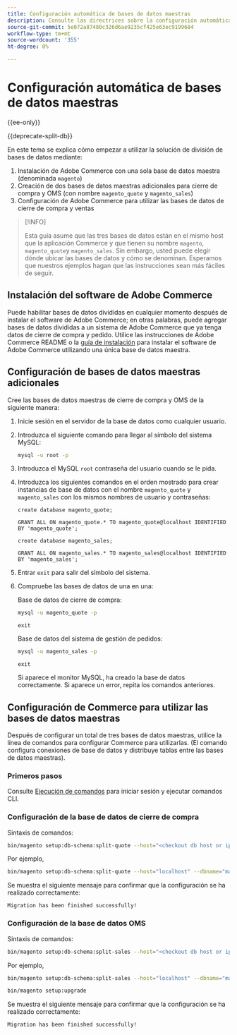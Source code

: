 ```yaml
---
title: Configuración automática de bases de datos maestras
description: Consulte las directrices sobre la configuración automática de la solución de base de datos dividida.
source-git-commit: 5e072a87480c326d6ae9235cf425e63ec9199684
workflow-type: tm+mt
source-wordcount: '355'
ht-degree: 0%

---
```



# Configuración automática de bases de datos maestras

{{ee-only}}

{{deprecate-split-db}}

En este tema se explica cómo empezar a utilizar la solución de división de bases de datos mediante:

1. Instalación de Adobe Commerce con una sola base de datos maestra (denominada `magento`)
1. Creación de dos bases de datos maestras adicionales para cierre de compra y OMS (con nombre `magento_quote` y `magento_sales`)
1. Configuración de Adobe Commerce para utilizar las bases de datos de cierre de compra y ventas

>[!INFO]
>
>Esta guía asume que las tres bases de datos están en el mismo host que la aplicación Commerce y que tienen su nombre `magento`, `magento_quote`y `magento_sales`. Sin embargo, usted puede elegir dónde ubicar las bases de datos y cómo se denominan. Esperamos que nuestros ejemplos hagan que las instrucciones sean más fáciles de seguir.

## Instalación del software de Adobe Commerce

Puede habilitar bases de datos divididas en cualquier momento después de instalar el software de Adobe Commerce; en otras palabras, puede agregar bases de datos divididas a un sistema de Adobe Commerce que ya tenga datos de cierre de compra y pedido. Utilice las instrucciones de Adobe Commerce README o la [guía de instalación](../../installation/overview.md) para instalar el software de Adobe Commerce utilizando una única base de datos maestra.

## Configuración de bases de datos maestras adicionales

Cree las bases de datos maestras de cierre de compra y OMS de la siguiente manera:

1. Inicie sesión en el servidor de la base de datos como cualquier usuario.
1. Introduzca el siguiente comando para llegar al símbolo del sistema MySQL:

   ```bash
   mysql -u root -p
   ```

1. Introduzca el MySQL `root` contraseña del usuario cuando se le pida.
1. Introduzca los siguientes comandos en el orden mostrado para crear instancias de base de datos con el nombre `magento_quote` y `magento_sales` con los mismos nombres de usuario y contraseñas:

   ```shell
   create database magento_quote;
   ```

   ```shell
   GRANT ALL ON magento_quote.* TO magento_quote@localhost IDENTIFIED BY 'magento_quote';
   ```

   ```shell
   create database magento_sales;
   ```

   ```shell
   GRANT ALL ON magento_sales.* TO magento_sales@localhost IDENTIFIED BY 'magento_sales';
   ```

1. Entrar `exit` para salir del símbolo del sistema.

1. Compruebe las bases de datos de una en una:

   Base de datos de cierre de compra:

   ```bash
   mysql -u magento_quote -p
   ```

   ```shell
   exit
   ```

   Base de datos del sistema de gestión de pedidos:

   ```bash
   mysql -u magento_sales -p
   ```

   ```shell
   exit
   ```

   Si aparece el monitor MySQL, ha creado la base de datos correctamente. Si aparece un error, repita los comandos anteriores.

## Configuración de Commerce para utilizar las bases de datos maestras

Después de configurar un total de tres bases de datos maestras, utilice la línea de comandos para configurar Commerce para utilizarlas. (El comando configura conexiones de base de datos y distribuye tablas entre las bases de datos maestras).

### Primeros pasos

Consulte [Ejecución de comandos](../cli/config-cli.md#running-commands) para iniciar sesión y ejecutar comandos CLI.

### Configuración de la base de datos de cierre de compra

Sintaxis de comandos:

```bash
bin/magento setup:db-schema:split-quote --host="<checkout db host or ip>" --dbname="<name>" --username="<checkout db username>" --password="<password>"
```

Por ejemplo,

```bash
bin/magento setup:db-schema:split-quote --host="localhost" --dbname="magento_quote" --username="magento_quote" --password="magento_quote"
```

Se muestra el siguiente mensaje para confirmar que la configuración se ha realizado correctamente:

```terminal
Migration has been finished successfully!
```

### Configuración de la base de datos OMS

Sintaxis de comandos:

```bash
bin/magento setup:db-schema:split-sales --host="<checkout db host or ip>" --dbname="<name>" --username="<checkout db username>" --password="<password>"
```

Por ejemplo,

```bash
bin/magento setup:db-schema:split-sales --host="localhost" --dbname="magento_sales" --username="magento_sales" --password="magento_sales"
```

```bash
bin/magento setup:upgrade
```

Se muestra el siguiente mensaje para confirmar que la configuración se ha realizado correctamente:

```terminal
Migration has been finished successfully!
```
